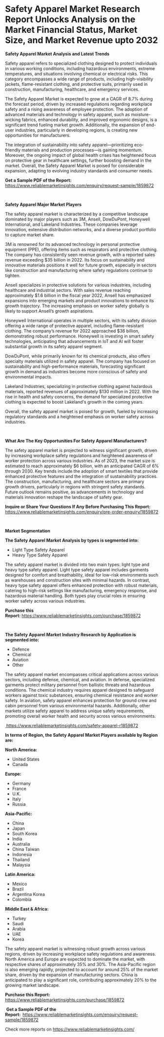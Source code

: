 <p><h1>Safety Apparel Market Research Report Unlocks Analysis on the Market Financial Status, Market Size, and Market Revenue upto 2032</h1></p><p><strong>Safety Apparel Market Analysis and Latest Trends</strong></p>
<p><p>Safety apparel refers to specialized clothing designed to protect individuals in various working conditions, including hazardous environments, extreme temperatures, and situations involving chemical or electrical risks. This category encompasses a wide range of products, including high-visibility jackets, flame-resistant clothing, and protective suits, primarily used in construction, manufacturing, healthcare, and emergency services.</p><p>The Safety Apparel Market is expected to grow at a CAGR of 8.7% during the forecast period, driven by increased regulations regarding workplace safety and a rising awareness of employee protection. The adoption of advanced materials and technology in safety apparel, such as moisture-wicking fabrics, enhanced durability, and improved ergonomic designs, is a significant trend fueling market growth. Additionally, the expansion of end-user industries, particularly in developing regions, is creating new opportunities for manufacturers.</p><p>The integration of sustainability into safety apparel—prioritizing eco-friendly materials and production processes—is gaining momentum. Moreover, the ongoing impact of global health crises has heightened focus on protective gear in healthcare settings, further boosting demand in the market. Overall, the Safety Apparel Market is poised for considerable expansion, adapting to evolving industry standards and consumer needs.</p></p>
<p><strong>Get a Sample PDF of the Report:&nbsp;</strong> <a href="https://www.reliablemarketinsights.com/enquiry/request-sample/1859872?utm_campaign=1894&utm_medium=2&utm_source=Github&utm_content=ia&utm_term=02032025&utm_id=safety-apparel">https://www.reliablemarketinsights.com/enquiry/request-sample/1859872</a></p>
<p>&nbsp;</p>
<p><strong>Safety Apparel Major Market Players</strong></p>
<p><p>The safety apparel market is characterized by a competitive landscape dominated by major players such as 3M, Ansell, DowDuPont, Honeywell International, and Lakeland Industries. These companies leverage innovation, extensive distribution networks, and a diverse product portfolio to capture market share.</p><p>3M is renowned for its advanced technology in personal protective equipment (PPE), offering items such as respirators and protective clothing. The company has consistently seen revenue growth, with a reported sales revenue exceeding $35 billion in 2022. Its focus on sustainability and innovative materials positions it well for future growth, especially in sectors like construction and manufacturing where safety regulations continue to tighten.</p><p>Ansell specializes in protective solutions for various industries, including healthcare and industrial sectors. With sales revenue reaching approximately $1.6 billion in the fiscal year 2022, Ansell has emphasized expansions into emerging markets and product innovations to enhance its growth trajectory. The increasing emphasis on worker safety globally is likely to support Ansell’s growth aspirations.</p><p>Honeywell International operates in multiple sectors, with its safety division offering a wide range of protective apparel, including flame-resistant clothing. The company’s revenue for 2022 approached $36 billion, demonstrating robust performance. Honeywell is investing in smart safety technologies, anticipating that advancements in IoT and AI will foster substantial growth in its safety apparel segment.</p><p>DowDuPont, while primarily known for its chemical products, also offers specialty materials utilized in safety apparel. The company has focused on sustainability and high-performance materials, forecasting significant growth in demand as industries become more conscious of safety and environmental impacts.</p><p>Lakeland Industries, specializing in protective clothing against hazardous materials, reported revenues of approximately $130 million in 2022. With the rise in health and safety concerns, the demand for specialized protective clothing is expected to boost Lakeland's growth in the coming years. </p><p>Overall, the safety apparel market is poised for growth, fueled by increasing regulatory standards and a heightened emphasis on worker safety across industries.</p></p>
<p>&nbsp;</p>
<p><strong>What Are The Key Opportunities For Safety Apparel Manufacturers?</strong></p>
<p><p>The safety apparel market is projected to witness significant growth, driven by increasing workplace safety regulations and heightened awareness of worker protection across various industries. As of 2023, the market size is estimated to reach approximately $6 billion, with an anticipated CAGR of 6% through 2030. Key trends include the adoption of smart textiles that provide enhanced protective features and the integration of sustainability practices. The construction, manufacturing, and healthcare sectors are primary growth drivers, particularly in regions with stringent safety standards. Future outlook remains positive, as advancements in technology and materials innovation reshape the landscape of safety gear.</p></p>
<p><strong>Inquire or Share Your Questions If Any Before Purchasing This Report:</strong> <a href="https://www.reliablemarketinsights.com/enquiry/pre-order-enquiry/1859872?utm_campaign=1894&utm_medium=2&utm_source=Github&utm_content=ia&utm_term=02032025&utm_id=safety-apparel">https://www.reliablemarketinsights.com/enquiry/pre-order-enquiry/1859872</a></p>
<p>&nbsp;</p>
<p><strong>Market Segmentation</strong></p>
<p><strong>The Safety Apparel Market Analysis by types is segmented into:</strong></p>
<p><ul><li>Light Type Safety Apparel</li><li>Heavy Type Safety Apparel</li></ul></p>
<p><p>The safety apparel market is divided into two main types: light type and heavy type safety apparel. Light type safety apparel includes garments designed for comfort and breathability, ideal for low-risk environments such as warehouses and construction sites with minimal hazards. In contrast, heavy type safety apparel offers enhanced protection with robust materials, catering to high-risk settings like manufacturing, emergency response, and hazardous material handling. Both types play crucial roles in ensuring worker safety across various industries.</p></p>
<p><strong>Purchase this Report:&nbsp;</strong><a href="https://www.reliablemarketinsights.com/purchase/1859872?utm_campaign=1894&utm_medium=2&utm_source=Github&utm_content=ia&utm_term=02032025&utm_id=safety-apparel">https://www.reliablemarketinsights.com/purchase/1859872</a></p>
<p>&nbsp;</p>
<p><strong>The Safety Apparel Market Industry Research by Application is segmented into:</strong></p>
<p><ul><li>Defence</li><li>Chemical</li><li>Aviation</li><li>Other</li></ul></p>
<p><p>The safety apparel market encompasses critical applications across various sectors, including defense, chemical, and aviation. In defense, specialized garments protect military personnel from ballistic threats and hazardous conditions. The chemical industry requires apparel designed to safeguard workers against toxic substances, ensuring chemical resistance and worker safety. In aviation, safety apparel enhances protection for ground crew and cabin personnel from various environmental hazards. Additionally, other markets utilize safety apparel to address unique safety requirements, promoting overall worker health and security across various environments.</p></p>
<p><a href="https://www.reliablemarketinsights.com/safety-apparel-r1859872?utm_campaign=1894&utm_medium=2&utm_source=Github&utm_content=ia&utm_term=02032025&utm_id=safety-apparel">&nbsp;https://www.reliablemarketinsights.com/safety-apparel-r1859872</a></p>
<p><strong>In terms of Region, the Safety Apparel Market Players available by Region are:</strong></p>
<p>
    <p> <strong> North America: </strong>
        <ul>
            <li>United States</li>
            <li>Canada</li>
        </ul>
        </p> 
    <p> <strong> Europe: </strong>
        <ul>
            <li>Germany</li>
            <li>France</li>
            <li>U.K.</li>
            <li>Italy</li>
            <li>Russia</li>
        </ul>
        </p> 
    <p> <strong> Asia-Pacific: </strong>
        <ul>
            <li>China</li>
            <li>Japan</li>
            <li>South Korea</li>
            <li>India</li>
            <li>Australia</li>
            <li>China Taiwan</li>
            <li>Indonesia</li>
            <li>Thailand</li>
            <li>Malaysia</li>
        </ul>
        </p> 
    <p> <strong> Latin America: </strong>
        <ul>
            <li>Mexico</li>
            <li>Brazil</li>
            <li>Argentina Korea</li>
            <li>Colombia</li>
        </ul>
        </p> 
    <p> <strong> Middle East & Africa: </strong>
        <ul>
            <li>Turkey</li>
            <li>Saudi</li>
            <li>Arabia</li>
            <li>UAE</li>
            <li>Korea</li>
        </ul>
    </p>
    </p>
<p><p>The safety apparel market is witnessing robust growth across various regions, driven by increasing workplace safety regulations and awareness. North America and Europe are expected to dominate the market, with respective shares of approximately 35% and 30%. The Asia-Pacific region is also emerging rapidly, projected to account for around 25% of the market share, driven by the expansion of manufacturing sectors. China is anticipated to play a significant role, contributing approximately 20% to the growing market landscape.</p></p>
<p><strong>Purchase this Report: </strong><a href="https://www.reliablemarketinsights.com/purchase/1859872?utm_campaign=1894&utm_medium=2&utm_source=Github&utm_content=ia&utm_term=02032025&utm_id=safety-apparel">https://www.reliablemarketinsights.com/purchase/1859872</a></p>
<p>&nbsp;<strong>Get a Sample PDF of the Report:&nbsp;&nbsp;</strong><a href="https://www.reliablemarketinsights.com/enquiry/request-sample/1859872?utm_campaign=1894&utm_medium=2&utm_source=Github&utm_content=ia&utm_term=02032025&utm_id=safety-apparel">https://www.reliablemarketinsights.com/enquiry/request-sample/1859872</a></p>
<p><strong></strong></p>
<p>Check more reports on <a href="https://www.reliablemarketinsights.com/?utm_campaign=1894&utm_medium=2&utm_source=Github&utm_content=ia&utm_term=02032025&utm_id=safety-apparel">https://www.reliablemarketinsights.com/</a></p>